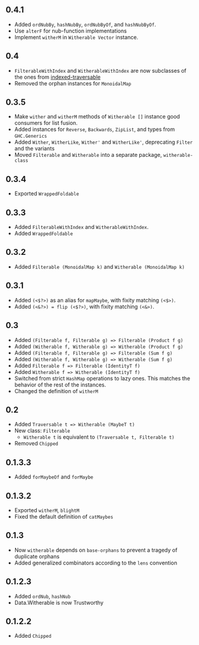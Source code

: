 0.4.1
-------
* Added `ordNubBy`, `hashNubBy`, `ordNubByOf`, and `hashNubByOf`.
* Use `alterF` for nub-function implementations
* Implement `witherM` in `Witherable Vector` instance.

0.4
-------
* `FilterableWithIndex` and `WitherableWithIndex` are now subclasses of the ones from [indexed-traversable](https://hackage.haskell.org/package/indexed-traversable)
* Removed the orphan instances for `MonoidalMap`

0.3.5
-------

* Make `wither` and `witherM` methods of `Witherable []` instance
  good consumers for list fusion.
* Added instances for `Reverse`, `Backwards`, `ZipList`, and types from `GHC.Generics`
* Added `Wither`, `WitherLike`, `Wither'` and `WitherLike'`, deprecating `Filter` and the variants
* Moved `Filterable` and `Witherable` into a separate package, `witherable-class`

0.3.4
-------
* Exported `WrappedFoldable`

0.3.3
-------

* Added `FilterableWithIndex` and `WitherableWithIndex`.
* Added `WrappedFoldable`

0.3.2
----------

* Added `Filterable (MonoidalMap k)` and `Witherable (MonoidalMap k)`

0.3.1
-------
* Added `(<$?>)` as an alias for `mapMaybe`, with fixity matching `(<$>)`.
* Added `(<&?>) = flip (<$?>)`, with fixity matching `(<&>)`.

0.3
-------
* Added `(Filterable f, Filterable g) => Filterable (Product f g)`
* Added `(Witherable f, Witherable g) => Witherable (Product f g)`
* Added `(Filterable f, Filterable g) => Filterable (Sum f g)`
* Added `(Witherable f, Witherable g) => Witherable (Sum f g)`
* Added `Filterable f => Filterable (IdentityT f)`
* Added `Witherable f => Witherable (IdentityT f)`
* Switched from strict `HashMap` operations to lazy ones. This
  matches the behavior of the rest of the instances.
* Changed the definition of `witherM`

0.2
-------
* Added `Traversable t => Witherable (MaybeT t)`
* New class: `Filterable`
  * `Witherable t` is equivalent to `(Traversable t, Filterable t)`
* Removed `Chipped`

0.1.3.3
-------
* Added `forMaybeOf` and `forMaybe`

0.1.3.2
-------
* Exported `witherM`, `blightM`
* Fixed the default definition of `catMaybes`

0.1.3
-------
* Now `witherable` depends on `base-orphans` to prevent a tragedy of duplicate orphans
* Added generalized combinators according to the `lens` convention

0.1.2.3
-------
* Added `ordNub`, `hashNub`
* Data.Witherable is now Trustworthy

0.1.2.2
-------
* Added `Chipped`
